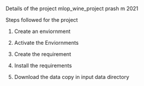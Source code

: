 Details of the project mlop_wine_project prash m 2021

Steps followed for the project 

1. Create an enviornment 

2. Activate the Enviornments 

3. Create the requirement 

4. Install the requirements
5. Download the data  copy in input data  directory 





